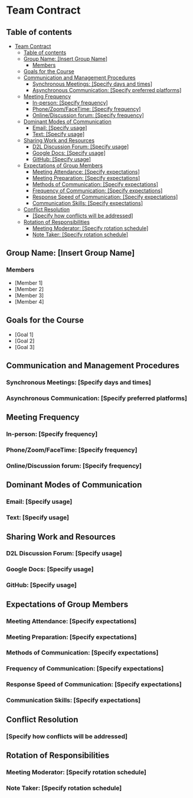 # Team Contract

## Table of contents

- [Team Contract](#team-contract)
  - [Table of contents](#table-of-contents)
  - [Group Name: \[Insert Group Name\]](#group-name-insert-group-name)
    - [Members](#members)
  - [Goals for the Course](#goals-for-the-course)
  - [Communication and Management Procedures](#communication-and-management-procedures)
    - [Synchronous Meetings: \[Specify days and times\]](#synchronous-meetings-specify-days-and-times)
    - [Asynchronous Communication: \[Specify preferred platforms\]](#asynchronous-communication-specify-preferred-platforms)
  - [Meeting Frequency](#meeting-frequency)
    - [In-person: \[Specify frequency\]](#in-person-specify-frequency)
    - [Phone/Zoom/FaceTime: \[Specify frequency\]](#phonezoomfacetime-specify-frequency)
    - [Online/Discussion forum: \[Specify frequency\]](#onlinediscussion-forum-specify-frequency)
  - [Dominant Modes of Communication](#dominant-modes-of-communication)
    - [Email: \[Specify usage\]](#email-specify-usage)
    - [Text: \[Specify usage\]](#text-specify-usage)
  - [Sharing Work and Resources](#sharing-work-and-resources)
    - [D2L Discussion Forum: \[Specify usage\]](#d2l-discussion-forum-specify-usage)
    - [Google Docs: \[Specify usage\]](#google-docs-specify-usage)
    - [GitHub: \[Specify usage\]](#github-specify-usage)
  - [Expectations of Group Members](#expectations-of-group-members)
    - [Meeting Attendance: \[Specify expectations\]](#meeting-attendance-specify-expectations)
    - [Meeting Preparation: \[Specify expectations\]](#meeting-preparation-specify-expectations)
    - [Methods of Communication: \[Specify expectations\]](#methods-of-communication-specify-expectations)
    - [Frequency of Communication: \[Specify expectations\]](#frequency-of-communication-specify-expectations)
    - [Response Speed of Communication: \[Specify expectations\]](#response-speed-of-communication-specify-expectations)
    - [Communication Skills: \[Specify expectations\]](#communication-skills-specify-expectations)
  - [Conflict Resolution](#conflict-resolution)
    - [\[Specify how conflicts will be addressed\]](#specify-how-conflicts-will-be-addressed)
  - [Rotation of Responsibilities](#rotation-of-responsibilities)
    - [Meeting Moderator: \[Specify rotation schedule\]](#meeting-moderator-specify-rotation-schedule)
    - [Note Taker: \[Specify rotation schedule\]](#note-taker-specify-rotation-schedule)

## Group Name: [Insert Group Name]

### Members

- [Member 1]
- [Member 2]
- [Member 3]
- [Member 4]

## Goals for the Course

- [Goal 1]
- [Goal 2]
- [Goal 3]

## Communication and Management Procedures

### Synchronous Meetings: [Specify days and times]

### Asynchronous Communication: [Specify preferred platforms]

## Meeting Frequency

### In-person: [Specify frequency]

### Phone/Zoom/FaceTime: [Specify frequency]

### Online/Discussion forum: [Specify frequency]

## Dominant Modes of Communication

### Email: [Specify usage]

### Text: [Specify usage]

## Sharing Work and Resources

### D2L Discussion Forum: [Specify usage]

### Google Docs: [Specify usage]

### GitHub: [Specify usage]

## Expectations of Group Members

### Meeting Attendance: [Specify expectations]

### Meeting Preparation: [Specify expectations]

### Methods of Communication: [Specify expectations]

### Frequency of Communication: [Specify expectations]

### Response Speed of Communication: [Specify expectations]

### Communication Skills: [Specify expectations]

## Conflict Resolution

### [Specify how conflicts will be addressed]

## Rotation of Responsibilities

### Meeting Moderator: [Specify rotation schedule]

### Note Taker: [Specify rotation schedule]

